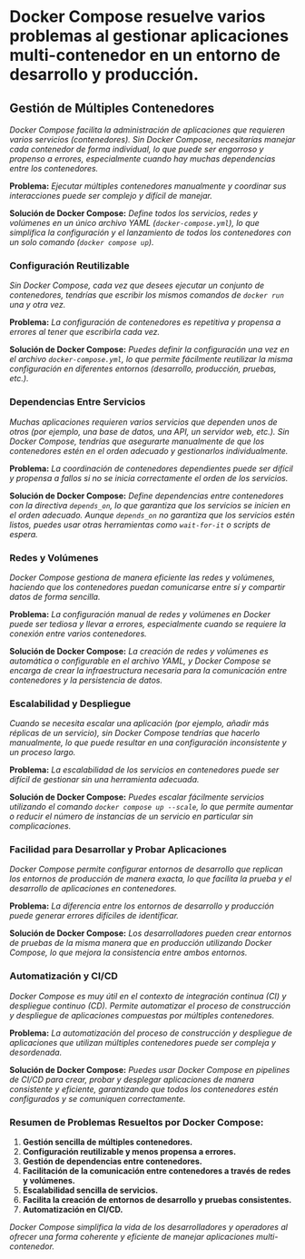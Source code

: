 <!-- Autor: Daniel Benjamin Perez Morales -->
<!-- GitHub: https://github.com/DanielPerezMoralesDev13 -->
<!-- Correo electrónico: danielperezdev@proton.me -->

# **Docker Compose resuelve varios problemas al gestionar aplicaciones multi-contenedor en un entorno de desarrollo y producción.**

## **Gestión de Múltiples Contenedores**

*Docker Compose facilita la administración de aplicaciones que requieren varios servicios (contenedores). Sin Docker Compose, necesitarías manejar cada contenedor de forma individual, lo que puede ser engorroso y propenso a errores, especialmente cuando hay muchas dependencias entre los contenedores.*

**Problema:** *Ejecutar múltiples contenedores manualmente y coordinar sus interacciones puede ser complejo y difícil de manejar.*

**Solución de Docker Compose:** *Define todos los servicios, redes y volúmenes en un único archivo YAML (`docker-compose.yml`), lo que simplifica la configuración y el lanzamiento de todos los contenedores con un solo comando (`docker compose up`).*

### **Configuración Reutilizable**

*Sin Docker Compose, cada vez que desees ejecutar un conjunto de contenedores, tendrías que escribir los mismos comandos de `docker run` una y otra vez.*

**Problema:** *La configuración de contenedores es repetitiva y propensa a errores al tener que escribirla cada vez.*

**Solución de Docker Compose:** *Puedes definir la configuración una vez en el archivo `docker-compose.yml`, lo que permite fácilmente reutilizar la misma configuración en diferentes entornos (desarrollo, producción, pruebas, etc.).*

### **Dependencias Entre Servicios**

*Muchas aplicaciones requieren varios servicios que dependen unos de otros (por ejemplo, una base de datos, una API, un servidor web, etc.). Sin Docker Compose, tendrías que asegurarte manualmente de que los contenedores estén en el orden adecuado y gestionarlos individualmente.*

**Problema:** *La coordinación de contenedores dependientes puede ser difícil y propensa a fallos si no se inicia correctamente el orden de los servicios.*

**Solución de Docker Compose:** *Define dependencias entre contenedores con la directiva `depends_on`, lo que garantiza que los servicios se inicien en el orden adecuado. Aunque `depends_on` no garantiza que los servicios estén listos, puedes usar otras herramientas como `wait-for-it` o scripts de espera.*

### **Redes y Volúmenes**

*Docker Compose gestiona de manera eficiente las redes y volúmenes, haciendo que los contenedores puedan comunicarse entre sí y compartir datos de forma sencilla.*

**Problema:** *La configuración manual de redes y volúmenes en Docker puede ser tediosa y llevar a errores, especialmente cuando se requiere la conexión entre varios contenedores.*

**Solución de Docker Compose:** *La creación de redes y volúmenes es automática o configurable en el archivo YAML, y Docker Compose se encarga de crear la infraestructura necesaria para la comunicación entre contenedores y la persistencia de datos.*

### **Escalabilidad y Despliegue**

*Cuando se necesita escalar una aplicación (por ejemplo, añadir más réplicas de un servicio), sin Docker Compose tendrías que hacerlo manualmente, lo que puede resultar en una configuración inconsistente y un proceso largo.*

**Problema:** *La escalabilidad de los servicios en contenedores puede ser difícil de gestionar sin una herramienta adecuada.*

**Solución de Docker Compose:** *Puedes escalar fácilmente servicios utilizando el comando `docker compose up --scale`, lo que permite aumentar o reducir el número de instancias de un servicio en particular sin complicaciones.*

### **Facilidad para Desarrollar y Probar Aplicaciones**

*Docker Compose permite configurar entornos de desarrollo que replican los entornos de producción de manera exacta, lo que facilita la prueba y el desarrollo de aplicaciones en contenedores.*

**Problema:** *La diferencia entre los entornos de desarrollo y producción puede generar errores difíciles de identificar.*

**Solución de Docker Compose:** *Los desarrolladores pueden crear entornos de pruebas de la misma manera que en producción utilizando Docker Compose, lo que mejora la consistencia entre ambos entornos.*

### **Automatización y CI/CD**

*Docker Compose es muy útil en el contexto de integración continua (CI) y despliegue continuo (CD). Permite automatizar el proceso de construcción y despliegue de aplicaciones compuestas por múltiples contenedores.*

**Problema:** *La automatización del proceso de construcción y despliegue de aplicaciones que utilizan múltiples contenedores puede ser compleja y desordenada.*

**Solución de Docker Compose:** *Puedes usar Docker Compose en pipelines de CI/CD para crear, probar y desplegar aplicaciones de manera consistente y eficiente, garantizando que todos los contenedores estén configurados y se comuniquen correctamente.*

### **Resumen de Problemas Resueltos por Docker Compose:**

1. **Gestión sencilla de múltiples contenedores.**
2. **Configuración reutilizable y menos propensa a errores.**
3. **Gestión de dependencias entre contenedores.**
4. **Facilitación de la comunicación entre contenedores a través de redes y volúmenes.**
5. **Escalabilidad sencilla de servicios.**
6. **Facilita la creación de entornos de desarrollo y pruebas consistentes.**
7. **Automatización en CI/CD.**

*Docker Compose simplifica la vida de los desarrolladores y operadores al ofrecer una forma coherente y eficiente de manejar aplicaciones multi-contenedor.*
